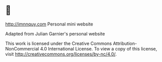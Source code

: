 # 👋
 http://imnnquy.com
 Personal mini website

Adapted from Julian Garnier's personal website

 This work is licensed under the Creative Commons Attribution-NonCommercial 4.0 International License. To view a copy of this license, visit http://creativecommons.org/licenses/by-nc/4.0/.

